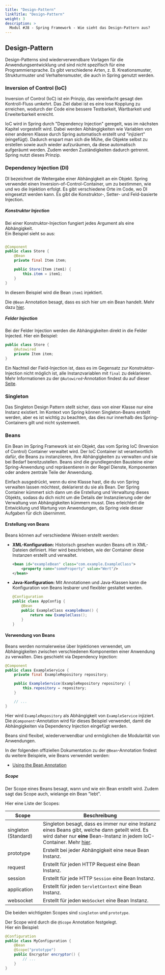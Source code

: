 ```yaml
---
title: "Design-Pattern"
linkTitle: "Design-Pattern"
weight: 3
description: >
  Modul #J8 - Spring Framework - Wie sieht das Design-Pattern aus?
---
```


## Design-Pattern

Design-Patterns sind wiederverwendbare Vorlagen für die Anwendungsentwicklung und sind nicht spezifisch für eine
Programmiersprache. Es gibt verschiedene Arten, z. B. Kreationsmuster, Strukturmuster und Verhaltensmuster, die auch in
Spring genutzt werden.

### Inversion of Control (IoC)

Inversion of Control (IoC) ist ein Prinzip, das vereinfacht gesagt den Kontroll-Fluss umkehrt.
Das Ziel dabei ist es eine lose Kopplung zu erreichen, wodurch der Code eine bessere Testbarkeit,
Wartbarkeit und Erweiterbarkeit erreicht.

IoC wird in Spring durch "Dependency Injection" geregelt, was im nächsten Kapitel vorgestellt wird.
Dabei werden Abhängigkeiten wie Variablen von einer anderen Klasse durch Spring automatisch erstellt und "injiziert" (eingefügt).
Dadurch erspart man sich die Mühe, die Objekte selbst zu erstellen sowie auch wieder aufzuräumen, da diese automatisch aufgeräumt werden.
Zudem werden Zuständigkeiten dadurch getrennt. Spring nutzt dieses Prinzip.

### Dependency Injection (DI)

DI bezeichnet die Weitergabe einer Abhängigkeit an ein Objekt. Spring verwendet einen Inversion-of-Control-Container,
um zu bestimmen, wie und wo die Injektion erfolgt. Es gibt verschiedene Orte im Code, wo DI eingesetzt werden kann.
Es gibt die Konstruktor-, Setter- und Feld-basierte Injection.

##### Konstruktor Injection

Bei einer Konstruktor-Injection fungiert jedes Argument als eine Abhängigkeit.  
Ein Beispiel sieht so aus:

```java

@Component
public class Store {
    @Bean
    private final Item item;

    public Store(Item item1) {
        this.item = item1;
    }
}
```

In diesem Beispiel wird die Bean `item1` injektiert.

Die `@Bean` Annotation besagt, dass es sich hier um ein Bean handelt. Mehr dazu [hier](#beans).

##### Felder Injection

Bei der Felder Injection werden die Abhängigkeiten direkt in die Felder Injected.
Hier ein Beispiel:

```java
public class Store {
    @Autowired
    private Item item;
}
```

Ein Nachteil der Field-Injection ist, dass es im Gegensatz zur Konstruktor-Injection nicht möglich ist,
alle Instanzvariablen mit `final` zu deklarieren. Mehr Informationen zu der `@Autowired`-Annotation findest du auf dieser [Seite](05_annotationen).

### Singleton

Das Singleton Design Pattern stellt sicher, dass von einer Klasse nur eine Instanz existiert. Im Kontext von Spring
können Singleton-Beans erstellt werden, aber es ist wichtig zu beachten, das dies nur innerhalb des Spring-Containers
gilt und nicht systemweit.

### Beans

Ein Bean im Spring Framework ist ein Objekt, das vom Spring IoC (Inversion of Control) Container verwaltet wird.
Der IoC Container ist verantwortlich dafür, die Beans zu instanziieren, ihre Abhängigkeiten zu verwalten und sie
bei Bedarf bereitzustellen. Beans sind die grundlegenden Bausteine einer Spring-Anwendung und repräsentieren in der Regel Dienste,
Komponenten oder andere zentrale Teile der Anwendung.

Einfach ausgedrückt, wenn du eine Klasse hast, die du von Spring verwalten lassen möchtest, deklarierst du sie als Bean.
Der Spring Container kümmert sich dann um die Erstellung und Verwaltung dieses Objekts, sodass du dich nicht um die Details
der Instanziierung oder der Verwaltung von Abhängigkeiten kümmern musst. Dies erleichtert die Entwicklung und Wartung von Anwendungen,
da Spring viele dieser Aufgaben für dich übernimmt.

#### Erstellung von Beans

Beans können auf verschiedene Weisen erstellt werden:

- **XML-Konfiguration:** Historisch gesehen wurden Beans oft in XML-Dateien definiert. Hier wird beschrieben, wie der Container diese Instanzen erstellt und verwaltet.

  ```xml
  <bean id="exampleBean" class="com.example.ExampleClass">
      <property name="someProperty" value="Wert"/>
  </bean>
  ```

- **Java-Konfiguration:** Mit Annotationen und Java-Klassen kann die Konfiguration von Beans lesbarer und flexibler gestaltet werden.

  ```java
  @Configuration
  public class AppConfig {
      @Bean
      public ExampleClass exampleBean() {
          return new ExampleClass();
      }
  }
  ```

#### Verwendung von Beans

Beans werden normalerweise über Injektionen verwendet, um Abhängigkeiten zwischen verschiedenen Komponenten einer
Anwendung zu verwalten. Dies geschieht via Dependency Injection:

```java
@Component
public class ExampleService {
    private final ExampleRepository repository;

    public ExampleService(ExampleRepository repository) {
        this.repository = repository;
    }

    // ...
}
```

Hier wird `ExampleRepository` als Abhängigkeit von `ExampleService` injiziert. Die `@Component`-Annotation wird für dieses Beispiel verwendet, damit die Abhängigkeiten via Dependency Injection eingefügt werden.

Beans sind flexibel, wiederverwendbar und ermöglichen die Modularität von Anwendungen.

In der folgenden offiziellen Dokumentation zu der `@Bean`-Annotation findest du weitere Beispiele, wie Beans verwendet werden:

- [Using the Bean Annotation](https://docs.spring.io/spring-framework/docs/current/reference/html/core.html#beans-java-bean-annotation)

##### Scope

Der Scope eines Beans besagt, wann und wie ein Bean erstellt wird. Zudem sagt das Scope auch, wielange ein Bean "lebt".

Hier eine Liste der Scopes:

| Scope                | Beschreibung                                                                                                                                                                          |
| -------------------- | ------------------------------------------------------------------------------------------------------------------------------------------------------------------------------------- |
| singleton (Standard) | Singleton besagt, dass es immer nur eine Instanz eines Beans gibt, welche dann geteilt wird. Es wird daher nur **eine** Bean-Instanz in jedem IoC-Container. Mehr [hier](#singleton). |
| prototype            | Erstellt bei jeder Abhängigkeit eine neue Bean Instanz.                                                                                                                               |
| request              | Erstellt für jeden HTTP Request eine Bean Instanz.                                                                                                                                    |
| session              | Erstellt für jede HTTP `Session` eine Bean Instanz.                                                                                                                                   |
| application          | Erstellt für jeden `ServletContext` eine Bean Instanz.                                                                                                                                |
| websocket            | Erstellt für jeden `WebSocket` eine Bean Instanz.                                                                                                                                     |

Die beiden wichtigsten Scopes sind `singleton` und `prototype`.

Der Scope wird durch die `@Scope` Annotation festgelegt.  
Hier ein Beispiel:

```java
@Configuration
public class MyConfiguration {
    @Bean
    @Scope("prototype")
    public Encryptor encryptor() {
        // ...
    }
}
```
